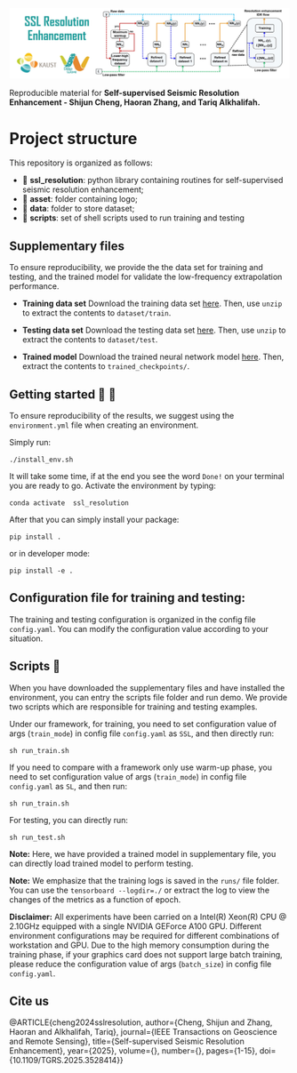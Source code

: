 ![LOGO](https://github.com/DeepWave-Kaust/SSL-Resolution-Enhancement/blob/main/asset/logo.jpg)

Reproducible material for **Self-supervised Seismic Resolution Enhancement - Shijun Cheng, Haoran Zhang, and Tariq Alkhalifah.**

# Project structure
This repository is organized as follows:

* :open_file_folder: **ssl_resolution**: python library containing routines for self-supervised seismic resolution enhancement;
* :open_file_folder: **asset**: folder containing logo;
* :open_file_folder: **data**: folder to store dataset;
* :open_file_folder: **scripts**: set of shell scripts used to run training and testing

## Supplementary files
To ensure reproducibility, we provide the the data set for training and testing, and the trained model for validate the low-frequency extrapolation performance. 

* **Training data set**
Download the training data set [here](https://kaust.sharepoint.com/:f:/r/sites/M365_Deepwave_Documents/Shared%20Documents/Restricted%20Area/DW0027/dataset/train?csf=1&web=1&e=BWxDFb). Then, use `unzip` to extract the contents to `dataset/train`.

* **Testing data set**
Download the testing data set [here](https://kaust.sharepoint.com/:f:/r/sites/M365_Deepwave_Documents/Shared%20Documents/Restricted%20Area/DW0027/dataset/test?csf=1&web=1&e=bOl78N). Then, use `unzip` to extract the contents to `dataset/test`.

* **Trained model**
Download the trained neural network model [here](https://kaust.sharepoint.com/:f:/r/sites/M365_Deepwave_Documents/Shared%20Documents/Restricted%20Area/DW0027?csf=1&web=1&e=MRsEhA). Then, extract the contents to `trained_checkpoints/`.

## Getting started :space_invader: :robot:
To ensure reproducibility of the results, we suggest using the `environment.yml` file when creating an environment.

Simply run:
```
./install_env.sh
```
It will take some time, if at the end you see the word `Done!` on your terminal you are ready to go. Activate the environment by typing:
```
conda activate  ssl_resolution
```

After that you can simply install your package:
```
pip install .
```
or in developer mode:
```
pip install -e .
```

## Configuration file for training and testing:
The training and testing configuration is organized in the config file `config.yaml`. You can modify the configuration value according to your situation.

## Scripts :page_facing_up:
When you have downloaded the supplementary files and have installed the environment, you can entry the scripts file folder and run demo. We provide two scripts which are responsible for training and testing examples.

Under our framework, for training, you need to set configuration value of args (`train_mode`) in config file `config.yaml` as `SSL`, and then directly run:
```
sh run_train.sh
```

If you need to compare with a framework only use warm-up phase, you need to set configuration value of args (`train_mode`) in config file `config.yaml` as `SL`, and then run:
```
sh run_train.sh
```

For testing, you can directly run:
```
sh run_test.sh
```
**Note:** Here, we have provided a trained model in supplementary file, you can directly load trained model to perform testing.

**Note:** We emphasize that the training logs is saved in the `runs/` file folder. You can use the `tensorboard --logdir=./` or extract the log to view the changes of the metrics as a function of epoch.

**Disclaimer:** All experiments have been carried on a Intel(R) Xeon(R) CPU @ 2.10GHz equipped with a single NVIDIA GEForce A100 GPU. Different environment 
configurations may be required for different combinations of workstation and GPU. Due to the high memory consumption during the training phase, if your graphics card does not support large batch training, please reduce the configuration value of args (`batch_size`) in config file `config.yaml`.

## Cite us 
@ARTICLE{cheng2024sslresolution,
  author={Cheng, Shijun and Zhang, Haoran and Alkhalifah, Tariq},
  journal={IEEE Transactions on Geoscience and Remote Sensing}, 
  title={Self-supervised Seismic Resolution Enhancement}, 
  year={2025},
  volume={},
  number={},
  pages={1-15},
  doi={10.1109/TGRS.2025.3528414}}


